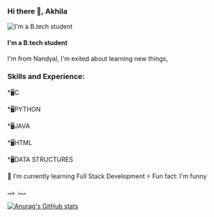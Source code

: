 ### Hi there 👋, Akhila
![I'm a B.tech student](https://www.funimada.com/assets/images/cards/big/hello-12.gif)

#### I'm a B.tech student
I'm from Nandyal, I'm exited about learning new things,


### Skills and Experience: 
*🖥️C 

*🖥️PYTHON

*🖥️JAVA 

*🖥️HTML 

*🖥️DATA STRUCTURES

🌱 I’m currently learning Full Stack Development 
⚡ Fun fact: I'm funny 


[<img src='https://cdn.jsdelivr.net/npm/simple-icons@3.0.1/icons/github.svg' alt='github' height='10' width ='20' >](https://github.com/akhilleshwari01)  [<img src='https://cdn.jsdelivr.net/npm/simple-icons@3.0.1/icons/instagram.svg' alt='instagram' height='10' width = '20' >](https://www.instagram.com/akhilaakhi_08/)  

 [![Anurag's GitHub stats](https://github-readme-stats.vercel.app/api?username=akhilleshwari01)](https://github.com/anuraghazra/github-readme-stats)

 
